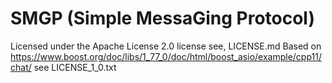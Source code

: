 # SMGP (Simple MessaGing Protocol)
Licensed under the Apache License 2.0 license see, LICENSE.md
Based on https://www.boost.org/doc/libs/1_77_0/doc/html/boost_asio/example/cpp11/chat/ see LICENSE_1_0.txt<br/>